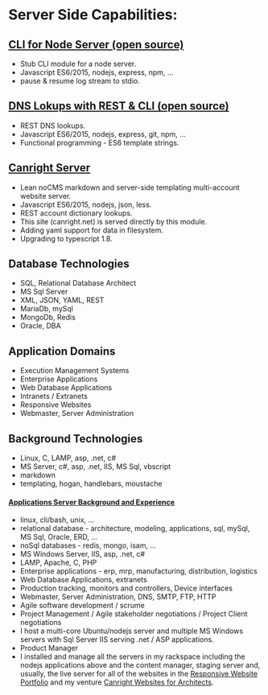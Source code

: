 # Server Side Capabilities:

## [CLI for Node Server (open source)](https://github.com/canright/cli)
- Stub CLI module for a node server.
- Javascript ES6/2015, nodejs, express, npm, ...
- pause & resume log stream to stdio.

## [DNS Lokups with REST & CLI (open source)](https://github.com/canright/dns)
- REST DNS lookups.
- Javascript ES6/2015, nodejs, express, git, npm, ...
- Functional programming - ES6 template strings.

## [Canright Server](/canright-server.hmd)
- Lean noCMS markdown and server-side templating multi-account website server.
- Javascript ES6/2015, nodejs, json, less.
- REST account dictionary lookups.
- This site (canright.net) is served directly by this module.
- Adding yaml support for data in filesystem.
- Upgrading to typescript 1.8.

## Database Technologies
- SQL, Relational Database Architect
- MS Sql Server
- XML, JSON, YAML, REST
- MariaDb, mySql
- MongoDb, Redis
- Oracle, DBA

## Application Domains
- Execution Management Systems
- Enterprise Applications
- Web Database Applications
- Intranets / Extranets
- Responsive Websites
- Webmaster, Server Administration

## Background Technologies
- Linux, C, LAMP, asp, .net, c#
- MS Server, c#, asp, .net, IIS, MS Sql, vbscript
- markdown
- templating, hogan, handlebars, moustache

#### [Applications Server Background and Experience](/history.hmd)
- linux, cli/bash, unix, ...
- relational database - architecture, modeling, applications, sql, mySql, MS Sql, Oracle, ERD, ...
- noSql databases - redis, mongo, isam, ...
- MS Windows Server, IIS, asp, .net, c#
- LAMP, Apache, C, PHP
- Enterprise applications - erp, mrp, manufacturing, distribution, logistics
- Web Database Applications, extranets
- Production tracking, monitors and controllers,  Device interfaces
- Webmaster, Server Administration, DNS, SMTP, FTP, HTTP
- Agile software development / scrume
- Project Management / Agile stakeholder negotiations / Project Client negotiations
- I host a multi-core Ubuntu/nodejs server and multiple MS Windows servers with Sql Server IIS serving .net / ASP applications.
- Product Manager
- I installed and manage all the servers in my rackspace including the nodejs applications above and the content manager, staging server and, usually, the live server for all of the websites in the [Responsive Website Portfolio](/portfolio.htm) and my venture [Canright Websites for Architects](http://canright.com).

